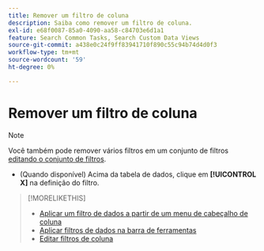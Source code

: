 ```yaml
---
title: Remover um filtro de coluna
description: Saiba como remover um filtro de coluna.
exl-id: e68f0087-85a0-4090-aa58-c84703e6d1a1
feature: Search Common Tasks, Search Custom Data Views
source-git-commit: a438e0c24f9ff83941710f890c55c94b74d4d0f3
workflow-type: tm+mt
source-wordcount: '59'
ht-degree: 0%

---
```


# Remover um filtro de coluna

<!-- The same in new UI and legacy CM views -->

>[!NOTE]
>
>Você também pode remover vários filtros em um conjunto de filtros [editando o conjunto de filtros](/help/search-social-commerce/common-tasks/data-views/ad-hoc-settings/column-filter-edit.md).

* (Quando disponível) Acima da tabela de dados, clique em **[!UICONTROL X]** na definição do filtro.

>[!MORELIKETHIS]
>
>* [Aplicar um filtro de dados a partir de um menu de cabeçalho de coluna](/help/search-social-commerce/common-tasks/data-views/ad-hoc-settings/column-filter-apply-from-column-heading.md)
>* [Aplicar filtros de dados na barra de ferramentas](/help/search-social-commerce/common-tasks/data-views/ad-hoc-settings/column-filter-apply-from-toolbar.md)
>* [Editar filtros de coluna](/help/search-social-commerce/common-tasks/data-views/ad-hoc-settings/column-filter-edit.md)
